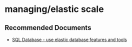 <properties
	pageTitle="managing/elastic scale"
	description="managing/elastic scale"
	service="microsoft.sql"
	resource="servers"
	authors="aashu"
	displayOrder=""
	selfHelpType="generic"
	supportTopicIds="32357038"
	resourceTags=""
	productPesIds="13491"
	cloudEnvironments="public, MoonCake"
/>

# managing/elastic scale

## **Recommended Documents**

* [SQL Database - use elastic database features and tools](https://azure.microsoft.com/documentation/learning-paths/sql-database-elastic-scale/)
